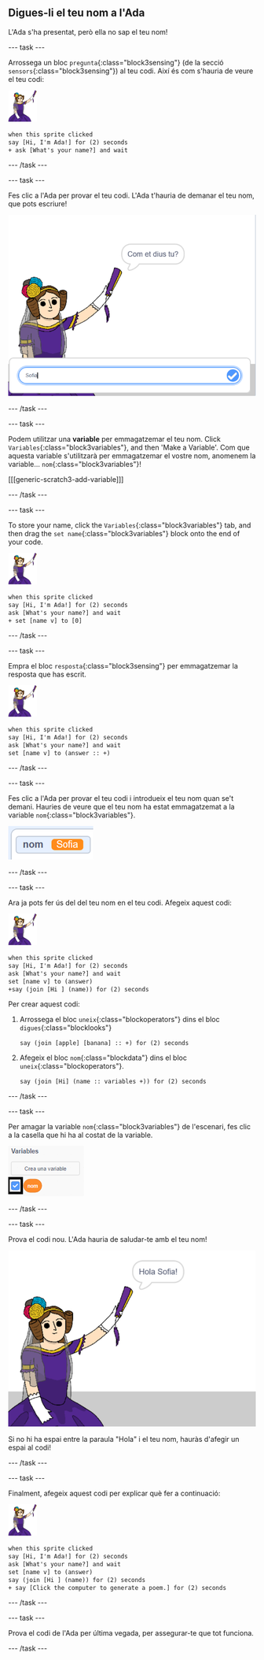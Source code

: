 ## Digues-li el teu nom a l'Ada

L'Ada s'ha presentat, però ella no sap el teu nom!

\--- task \---

Arrossega un bloc `pregunta`{:class="block3sensing"} (de la secció `sensors`{:class="block3sensing"}) al teu codi. Així és com s'hauria de veure el teu codi:

![personatge de l'ada](images/ada-sprite.png)

```blocks3
when this sprite clicked
say [Hi, I'm Ada!] for (2) seconds
+ ask [What's your name?] and wait
```

\--- /task \---

\--- task \---

Fes clic a l'Ada per provar el teu codi. L'Ada t'hauria de demanar el teu nom, que pots escriure!

![personatge de l'ada preguntant el teu nom](images/poetry-input.png)

\--- /task \---

\--- task \---

Podem utilitzar una **variable** per emmagatzemar el teu nom. Click `Variables`{:class="block3variables"}, and then 'Make a Variable'. Com que aquesta variable s'utilitzarà per emmagatzemar el vostre nom, anomenem la variable... `nom`{:class="block3variables"}!

[[[generic-scratch3-add-variable]]]

\--- /task \---

\--- task \---

To store your name, click the `Variables`{:class="block3variables"} tab, and then drag the `set name`{:class="block3variables"} block onto the end of your code.

![personatge de l'ada](images/ada-sprite.png)

```blocks3
when this sprite clicked
say [Hi, I'm Ada!] for (2) seconds
ask [What's your name?] and wait
+ set [name v] to [0]
```

\--- /task \---

\--- task \---

Empra el bloc `resposta`{:class="block3sensing"} per emmagatzemar la resposta que has escrit.

![personatge de l'ada](images/ada-sprite.png)

```blocks3
when this sprite clicked
say [Hi, I'm Ada!] for (2) seconds
ask [What's your name?] and wait
set [name v] to (answer :: +)
```

\--- /task \---

\--- task \---

Fes clic a l'Ada per provar el teu codi i introdueix el teu nom quan se't demani. Hauries de veure que el teu nom ha estat emmagatzemat a la variable `nom`{:class="block3variables"}.

![captura de pantalla](images/poetry-name-test.png)

\--- /task \---

\--- task \---

Ara ja pots fer ús del del teu nom en el teu codi. Afegeix aquest codi:

![personatge de l'ada](images/ada-sprite.png)

```blocks3
when this sprite clicked
say [Hi, I'm Ada!] for (2) seconds
ask [What's your name?] and wait
set [name v] to (answer)
+say (join [Hi ] (name)) for (2) seconds 
```

Per crear aquest codi:

1. Arrossega el bloc `uneix`{:class="blockoperators"} dins el bloc `digues`{:class="blocklooks"}
    
    ```blocks3
    say (join [apple] [banana] :: +) for (2) seconds
    ```

2. Afegeix el bloc `nom`{:class="blockdata"} dins el bloc `uneix`{:class="blockoperators"}.
    
    ```blocks3
    say (join [Hi] (name :: variables +)) for (2) seconds
    ```

\--- /task \---

\--- task \---

Per amagar la variable `nom`{:class="block3variables"} de l'escenari, fes clic a la casella que hi ha al costat de la variable.

![casella de la variable nom](images/poetry-tick-annotated.png)

\--- /task \---

\--- task \---

Prova el codi nou. L'Ada hauria de saludar-te amb el teu nom!

![captura de pantalla](images/poetry-name-test2.png)

Si no hi ha espai entre la paraula "Hola" i el teu nom, hauràs d'afegir un espai al codi!

\--- /task \---

\--- task \---

Finalment, afegeix aquest codi per explicar què fer a continuació:

![personatge de l'ada](images/ada-sprite.png)

```blocks3
when this sprite clicked
say [Hi, I'm Ada!] for (2) seconds
ask [What's your name?] and wait
set [name v] to (answer)
say (join [Hi ] (name)) for (2) seconds 
+ say [Click the computer to generate a poem.] for (2) seconds 
```

\--- /task \---

\--- task \---

Prova el codi de l'Ada per última vegada, per assegurar-te que tot funciona.

\--- /task \---